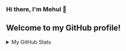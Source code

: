 ### Hi there, I'm Mehul 👋
## Welcome to my GitHub profile!

<details>
<summary>My GitHub Stats</summary>
<pre>$ [![GitHub Streak](https://github-readme-streak-stats.herokuapp.com?user=Mehul2203&theme=elegant)](https://git.io/streak-stats)</pre>
![GitHub stats](https://github-readme-stats.vercel.app/api?username=Mehul2203&show_icons=true&theme=tokyonight)
</details>


